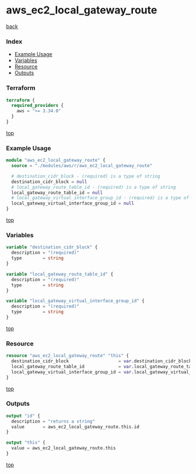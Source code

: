 # aws_ec2_local_gateway_route

[back](../aws.md)

### Index

- [Example Usage](#example-usage)
- [Variables](#variables)
- [Resource](#resource)
- [Outputs](#outputs)

### Terraform

```terraform
terraform {
  required_providers {
    aws = ">= 3.34.0"
  }
}
```

[top](#index)

### Example Usage

```terraform
module "aws_ec2_local_gateway_route" {
  source = "./modules/aws/r/aws_ec2_local_gateway_route"

  # destination_cidr_block - (required) is a type of string
  destination_cidr_block = null
  # local_gateway_route_table_id - (required) is a type of string
  local_gateway_route_table_id = null
  # local_gateway_virtual_interface_group_id - (required) is a type of string
  local_gateway_virtual_interface_group_id = null
}
```

[top](#index)

### Variables

```terraform
variable "destination_cidr_block" {
  description = "(required)"
  type        = string
}

variable "local_gateway_route_table_id" {
  description = "(required)"
  type        = string
}

variable "local_gateway_virtual_interface_group_id" {
  description = "(required)"
  type        = string
}
```

[top](#index)

### Resource

```terraform
resource "aws_ec2_local_gateway_route" "this" {
  destination_cidr_block                   = var.destination_cidr_block
  local_gateway_route_table_id             = var.local_gateway_route_table_id
  local_gateway_virtual_interface_group_id = var.local_gateway_virtual_interface_group_id
}
```

[top](#index)

### Outputs

```terraform
output "id" {
  description = "returns a string"
  value       = aws_ec2_local_gateway_route.this.id
}

output "this" {
  value = aws_ec2_local_gateway_route.this
}
```

[top](#index)